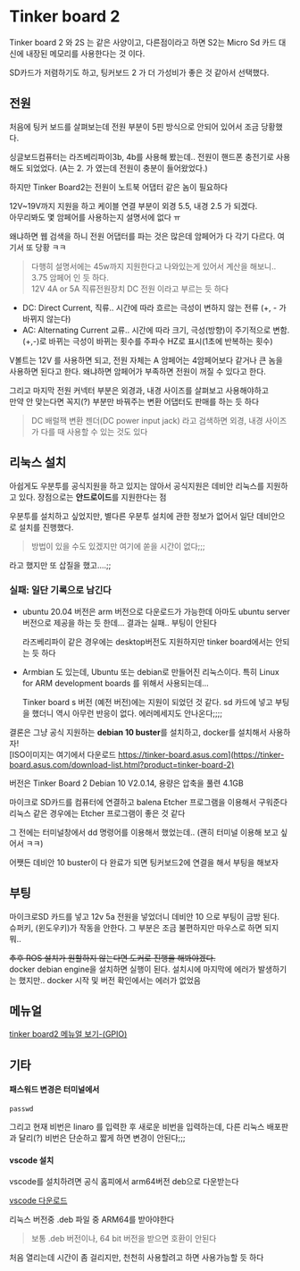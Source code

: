 # Tinker board 2
Tinker board 2 와  2S 는 같은 사양이고, 다른점이라고 하면 S2는 Micro Sd 카드 대신에 
내장된 메모리를 사용한다는 것 이다.   

SD카드가 저렴하기도 하고,  팅커보드 2 가 더 가성비가 좋은 것 같아서 선택했다. 


## 전원
처음에 팅커 보드를 살펴보는데 전원 부분이 5핀 방식으로 안되어 있어서 조금 당황했다. 

싱글보드컴퓨터는 라즈베리파이3b, 4b를 사용해 봤는데.. 전원이 핸드폰 충전기로 사용해도 되었었다. 
(A는 2. 가 였는데 전원이 충분이 들어왔었다.)

하지만 Tinker Board2는 전원이 노트북 어댑터 같은 놈이 필요하다

12V~19V까지 지원을 하고 케이블 연결 부분이 외경 5.5, 내경 2.5 가 되겠다.   
아무리봐도 몇 암페어를 사용하는지 설명서에 없다 ㅠ

왜냐하면 웹 검색을 하니 전원 어댑터를 파는 것은 많은데 암페어가 다 각기 다르다. 여기서 또 당황 ㅋㅋ

>다행히 설명서에는 45w까지 지원한다고 나와있는게 있어서 계산을 해보니.. 3.75 암페어 인 듯 하다.  
  12V 4A or 5A 직류전원장치 DC 전원 이라고 부르는 듯 하다

- DC: Direct Current, 직류.. 시간에 따라 흐르는 극성이 변하지 않는 전류 (+, - 가 바뀌지 않는다)
- AC: Alternating Current 교류.. 시간에 따라 크기, 극성(방향)이 주기적으로 변함. (+,-)로 바뀌는 극성이 바뀌는 횟수를 주파수 HZ로 표시(1초에 반복하는 횟수)

V볼트는 12V 를 사용하면 되고, 전원 자체는 A 암페어는 4암페어보다 같거나 큰 놈을 사용하면 된다고 한다. 왜냐하면 암페어가 부족하면 전원이 꺼질 수 있다고 한다. 

그리고 마지막 전원 커넥터 부분은 외경과, 내경 사이즈를 살펴보고 사용해야하고  
만약 안 맞는다면 꼭지(?) 부분만 바꿔주는 변환 어댑터도 판매를 하는 듯 하다 

> DC 배럴잭 변환 젠더(DC power input jack) 라고 검색하면 외경, 내경 사이즈가 다를 때 사용할 수 있는 것도 있다


## 리눅스 설치
아쉽게도 우분투를 공식지원을 하고 있지는 않아서 
공식지원은 데비안 리눅스를 지원하고 있다. 장점으로는 **안드로이드**를 지원한다는 점  

우분투를 설치하고 싶었지만, 별다른 우분투 설치에 관한 정보가 없어서 
일단 데비안으로 설치를 진행했다.  

> 방법이 있을 수도 있겠지만 여기에 쏟을 시간이 없다;;;

라고 했지만 또 삽질을 했고....;;


### 실패: 일단 기록으로 남긴다  
- ubuntu 20.04 버전은 arm 버전으로 다운로드가 가능한데 아마도 ubuntu server 버전으로 제공을 하는 듯 한데... 결과는 실패.. 부팅이 안된다    

	라즈베리파이 같은 경우에는 desktop버전도 지원하지만 tinker board에서는 안되는 듯 하다  

- Armbian 도 있는데, Ubuntu 또는 debian로 만들어진 리눅스이다. 특히 Linux for ARM development boards 를 위해서 사용되는데...

	Tinker board s 버전 (예전 버전)에는 지원이 되었던 것 같다. sd 카드에 넣고 부팅을 했더니 역시 아무런 반응이 없다. 에러메세지도 안나온다;;;;

결론은 그냥 공식 지원하는 **debian 10 buster**를 설치하고, docker를 설치해서 사용하자!  
[ISO이미지는 여기에서 다운로드 https://tinker-board.asus.com](https://tinker-board.asus.com/download-list.html?product=tinker-board-2)

버전은 Tinker Board 2 Debian 10 V2.0.14, 용량은 압축을 풀련 4.1GB 

마이크로 SD카드를 컴퓨터에 연결하고 balena Etcher 프로그램을 이용해서 구워준다  
리눅스 같은 경우에는 Etcher 프로그램이 좋은 것 같다 

그 전에는 터미널창에서 dd 명령어를 이용해서 했었는데.. (괜히 터미널 이용해 보고 싶어서 ㅋㅋ)

어쨋든 데비안 10 buster이 다 완료가 되면 팅커보드2에 연결을 해서 부팅을 해보자


## 부팅
마이크로SD 카드를 넣고 12v 5a 전원을 넣었더니 데비안 10 으로 부팅이 금방 된다.   
슈퍼키, (윈도우키)가 작동을 안한다. 그 부분은 조금 불편하지만 마우스로 하면 되지 뭐..

~~추후 ROS 설치가 원할하지 않는다면 도커로 진행을 해봐야겠다.~~   
docker debian engine을 설치하면 실행이 된다. 설치시에 마지막에 에러가 발생하기는 했지만.. 
docker 시작 및 버전 확인에서는 에러가 없었음


## 메뉴얼

[tinker board2 메뉴얼 보기-(GPIO)](https://tinker-board.asus.com/doc_tb2.html#user)


## 기타

####  패스워드 변경은 터미널에서 
```
passwd
```

그리고 현재 비번은 linaro 를 입력한 후 새로운 비번을 입력하는데, 
다른 리눅스 배포판과 달리(?) 비번은 단순하고 짧게 하면 변경이 안된다;;;


#### vscode 설치
vscode를 설치하려면 공식 홈피에서 arm64버전 deb으로 다운받는다

[vscode 다운로드](code.visualstudio.com/Download)

리눅스 버전중 .deb 파일 중 ARM64를 받아야한다 

> 보통 .deb 버전이나, 64 bit 버전을 받으면 호환이 안된다

처음 열리는데 시간이 좀 걸리지만, 천천히 사용할려고 하면 사용가능할 듯 하다


